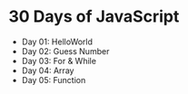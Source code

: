 # 30 Days of JavaScript

- Day 01: HelloWorld
- Day 02: Guess Number
- Day 03: For & While
- Day 04: Array
- Day 05: Function
